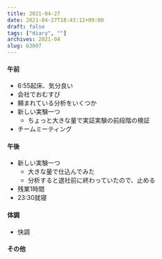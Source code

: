 ```yaml
---
title: 2021-04-27
date: 2021-04-27T18:43:12+09:00
draft: false
tags: ["diary", ""]
archives: 2021-04
slug: 63807
---
```

#### 午前
- 6:55起床、気分良い
- 会社でおむすび
- 頼まれている分析をいくつか
- 新しい実験一つ
  - ちょっと大きな量で実証実験の前段階の検証
- チームミーティング
#### 午後
- 新しい実験一つ
  - 大きな量で仕込んでみた
  - 分析すると退社前に終わっていたので、止める
- 残業1時間
- 23:30就寝
#### 体調
- 快調
#### その他
